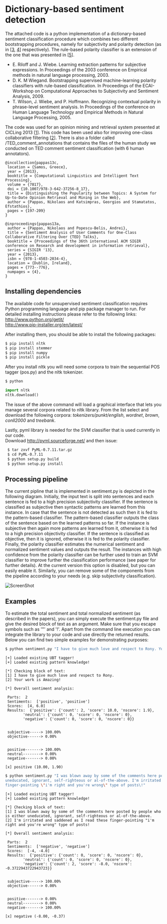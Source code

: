 Dictionary-based sentiment detection
======================
The attached code is a python implementation of a dictionary-based sentiment classification procedure which combines two different bootstrapping procedures, namely for subjectivity and polarity detection (as in [<a href="http://www.cs.utah.edu/~riloff/pdfs/emnlp03.pdf">3</a>, <a href="http://www.lsv.uni-saarland.de/wassa.pdf">4</a>] respectively). The rule-based polarity classifier is an extension of the one that was presented in [<a href="http://people.cs.pitt.edu/~wiebe/pubs/papers/emnlp05polarity.pdf">5</a>].

- E. Riloff and J. Wiebe. Learning extraction patterns for subjective expressions.
In Proceedings of the 2003 conference on Empirical methods in natural language
processing, 2003.  <br />
- D. K. M Wiegand. Bootstrapping supervised machine-learning polarity classifiers with rule-based classification. 
In Proceedings of the ECAI-Workshop on Computational Approaches to Subjectivity and Sentiment Analysis, 2009.  <br />
- T. Wilson, J. Wiebe, and P. Hoffmann. Recognizing contextual polarity in phrase-level sentiment 
analysis. In Proceedings of the conference on Human Language Technology and Empirical Methods in 
Natural Language Processing, 2005. <br />

The code was used for an opinion mining and retrieval system presented at CICLing 2013 [<a href="http://publications.idiap.ch/downloads/papers/2013/Pappas_CICLING_2013.pdf">1</a>]. This code has been used also for improving one-class collaborative filtering [<a href="http://publications.idiap.ch/downloads/papers/2013/Pappas_SIGIR_2013.pdf">2</a>]. There is also a folder called /TED_comment_annotations that contains the files of the human study we conducted on TED comment sentiment classification (with 6 human annotators).  

```
@incollection{pappas13c,
 location = {Samos, Greece},
 year = {2013},
 booktitle = {Computational Linguistics and Intelligent Text Processing},
 volume = {7817},
 doi = {10.1007/978-3-642-37256-8_17},
 title = {Distinguishing the Popularity between Topics: A System for Up-to-Date Opinion Retrieval and Mining in the Web},
 author = {Pappas, Nikolaos and Katsimpras, Georgios and Stamatatos, Efstathios},
 pages = {197-209}
}

@inproceedings{pappas13a,
 author = {Pappas, Nikolaos and Popescu-Belis, Andrei},
 title = {Sentiment Analysis of User Comments for One-Class Collaborative Filtering Over {TED} Talks},
 booktitle = {Proceedings of the 36th international ACM SIGIR conference on Research and development in information retrieval},
 series = {SIGIR '13},
 year = {2013},
 isbn = {978-1-4503-2034-4},
 location = {Dublin, Ireland},
 pages = {773--776},
 numpages = {4},
} 
```



Installing dependencies
------------
The available code for unsupervised sentiment classification requires Python programming 
language and pip package manager to run. For detailed installing instructions please refer to 
the following links: <br />
http://www.python.org/getit/ <br />
http://www.pip-installer.org/en/latest/

After installing them, you should be able to install the following packages: <br />
```bash
$ pip install nltk  
$ pip install stemmer 
$ pip install numpy
$ pip install pickle 
```

After you install nltk you will need some corpora to train the sequential POS tagger (pos.py) and the nltk tokenizer.
```bash
$ python 
```
```python
import nltk 
nltk.download() 
```  
The issue of the above command will load a graphical interface that lets you manage several corpora
related to nltk library. From the list select and download the following corpora: 
*tokenizers/punkt/english*, *wordnet*, *brown*, *conll2000* and *treebank*. 

Lastly, pyml library is needed for the SVM classifier that is used currently in our code. <br />
Download http://pyml.sourceforge.net/ and then issue: <br />
```bash 
 $ tar zxvf PyML-0.7.11.tar.gz
 $ cd PyML-0.7.11
 $ python setup.py build
 $ python setup.py install 
```


Processing pipeline
-------------------
The current pipline that is implemented in sentiment.py is depicted in the following diagram. Initially,
the input text is split into sentences and each sentence is fed to a high precision subjectivity classifier.
If the sentence is classified as subjective then syntactic patterns are learned from this instance. In case 
that the sentence is not detected as such then it is fed to the pattern-based classifier. The pattern-based
classifier outputs the class of the sentence based on the learned patterns so far. If the instance is subjective
then again more patterns are learned from it, otherwise it is fed to a high precision objectivity classifier.
If the sentence is classified as objective, then it is ignored, otherwise it is fed to the polarity classifier.
Finally, the polarity classifier estimates the numerical sentiment and normalized sentiment values and outputs
the result. The instances with high confidence from the polarity classifier can be further used to train an SVM 
classifier to improve further the classification performance (see paper for further details). At the current version
this option is disabled, but you can easily enable it. Similarly, you can remove some of the components from the 
pipeline according to your needs (e.g. skip subjectivity classification).

![ScreenShot](https://raw.github.com/nik0spapp/unsupervised_sentiment/master/examples/bootstrap.png)


Examples
--------
To estimate the total sentiment and total normalized sentiment (as described in the papers), 
you can simply execute the sentiment.py file and give the desired block of text as an argument.
Make sure that you escape symbols such as '"' and '!'. Apart from the command line execution you 
can integrate the library to your code and use directly the returned results. Below you can 
find two simple examples for demonstrating purposes:

```bash
$ python sentiment.py "I have to give much love and respect to Rony. Your work is Amazing\\!"
```
```
[+] Loaded existing UBT tagger!
[+] Loaded existing pattern knowledge!

[*] Checking block of text:
[1] I have to give much love and respect to Rony.
[2] Your work is Amazing!

[*] Overall sentiment analysis:

 Parts:  2
 Sentiments:  ['positive', 'positive']
 Scores:  [4, 6.0]
 Results:  {'positive': {'count': 2, 'score': 10.0, 'nscore': 1.9},
	    'neutral': {'count': 0, 'score': 0, 'nscore': 0},
	    'negative': {'count': 0, 'score': 0, 'nscore': 0}}


 subjective-----> 100.00%
 objective------> 0.00%


 positive-------> 100.00%
 neutral--------> 0.00%
 negative-------> 0.00%

[x] positive (10.00, 1.90)
```


```bash
$ python sentiment.py "I was blown away by some of the comments here posted by people who is either 
uneducated, ignorant, self-righteous or al-of-the-above. I'm irritated and saddened as I read these 
finger-pointing \"i'm right and you're wrong\" type of posts\!"
```
```
[+] Loaded existing UBT tagger!
[+] Loaded existing pattern knowledge!

[*] Checking block of text:
[1] I was blown away by some of the comments here posted by people who is either uneducated, ignorant, self-righteous or al-of-the-above.
[2] I'm irritated and saddened as I read these finger-pointing "i'm right and you're wrong" type of posts!

[*] Overall sentiment analysis:

 Parts:  2
 Sentiments:  ['negative', 'negative']
 Scores:  [-4, -4.0]
 Results:  {'positive': {'count': 0, 'score': 0, 'nscore': 0},
	    'neutral': {'count': 0, 'score': 0, 'nscore': 0},
	    'negative': {'count': 2, 'score': -8.0, 'nscore': -0.3722943722943723}}


 subjective-----> 100.00%
 objective------> 0.00%


 positive-------> 0.00%
 neutral--------> 0.00%
 negative-------> 100.00%

[x] negative (-8.00, -0.37)
```

